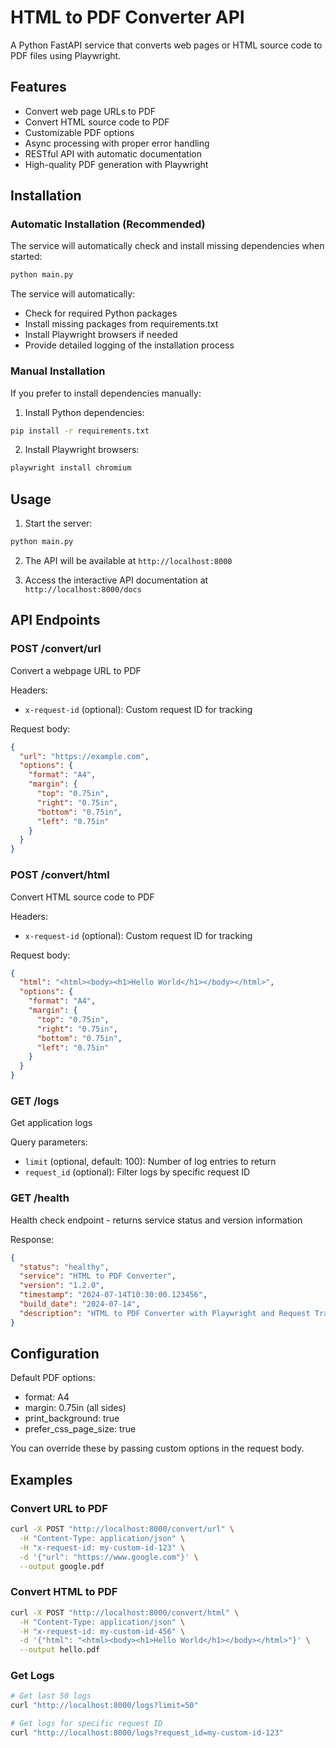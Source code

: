 # HTML to PDF Converter API

A Python FastAPI service that converts web pages or HTML source code to PDF files using Playwright.

## Features

- Convert web page URLs to PDF
- Convert HTML source code to PDF
- Customizable PDF options
- Async processing with proper error handling
- RESTful API with automatic documentation
- High-quality PDF generation with Playwright

## Installation

### Automatic Installation (Recommended)
The service will automatically check and install missing dependencies when started:

```bash
python main.py
```

The service will automatically:
- Check for required Python packages
- Install missing packages from requirements.txt
- Install Playwright browsers if needed
- Provide detailed logging of the installation process

### Manual Installation
If you prefer to install dependencies manually:

1. Install Python dependencies:
```bash
pip install -r requirements.txt
```

2. Install Playwright browsers:
```bash
playwright install chromium
```

## Usage

1. Start the server:
```bash
python main.py
```

2. The API will be available at `http://localhost:8000`

3. Access the interactive API documentation at `http://localhost:8000/docs`

## API Endpoints

### POST /convert/url
Convert a webpage URL to PDF

Headers:
- `x-request-id` (optional): Custom request ID for tracking

Request body:
```json
{
  "url": "https://example.com",
  "options": {
    "format": "A4",
    "margin": {
      "top": "0.75in",
      "right": "0.75in",
      "bottom": "0.75in",
      "left": "0.75in"
    }
  }
}
```

### POST /convert/html
Convert HTML source code to PDF

Headers:
- `x-request-id` (optional): Custom request ID for tracking

Request body:
```json
{
  "html": "<html><body><h1>Hello World</h1></body></html>",
  "options": {
    "format": "A4",
    "margin": {
      "top": "0.75in",
      "right": "0.75in",
      "bottom": "0.75in",
      "left": "0.75in"
    }
  }
}
```

### GET /logs
Get application logs

Query parameters:
- `limit` (optional, default: 100): Number of log entries to return
- `request_id` (optional): Filter logs by specific request ID

### GET /health
Health check endpoint - returns service status and version information

Response:
```json
{
  "status": "healthy",
  "service": "HTML to PDF Converter",
  "version": "1.2.0",
  "timestamp": "2024-07-14T10:30:00.123456",
  "build_date": "2024-07-14",
  "description": "HTML to PDF Converter with Playwright and Request Tracking"
}
```

## Configuration

Default PDF options:
- format: A4
- margin: 0.75in (all sides)
- print_background: true
- prefer_css_page_size: true

You can override these by passing custom options in the request body.

## Examples

### Convert URL to PDF
```bash
curl -X POST "http://localhost:8000/convert/url" \
  -H "Content-Type: application/json" \
  -H "x-request-id: my-custom-id-123" \
  -d '{"url": "https://www.google.com"}' \
  --output google.pdf
```

### Convert HTML to PDF
```bash
curl -X POST "http://localhost:8000/convert/html" \
  -H "Content-Type: application/json" \
  -H "x-request-id: my-custom-id-456" \
  -d '{"html": "<html><body><h1>Hello World</h1></body></html>"}' \
  --output hello.pdf
```

### Get Logs
```bash
# Get last 50 logs
curl "http://localhost:8000/logs?limit=50"

# Get logs for specific request ID
curl "http://localhost:8000/logs?request_id=my-custom-id-123"
```